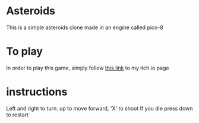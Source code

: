 # Asteroids
This is a simple asteroids clone made in an engine called pico-8

# To play
In order to play this game, simply follow [this link](https://jbernard3396.itch.io/asteroids) to my itch.io page

# instructions
Left and right to turn. up to move forward, 'X' to shoot
If you die press down to restart
